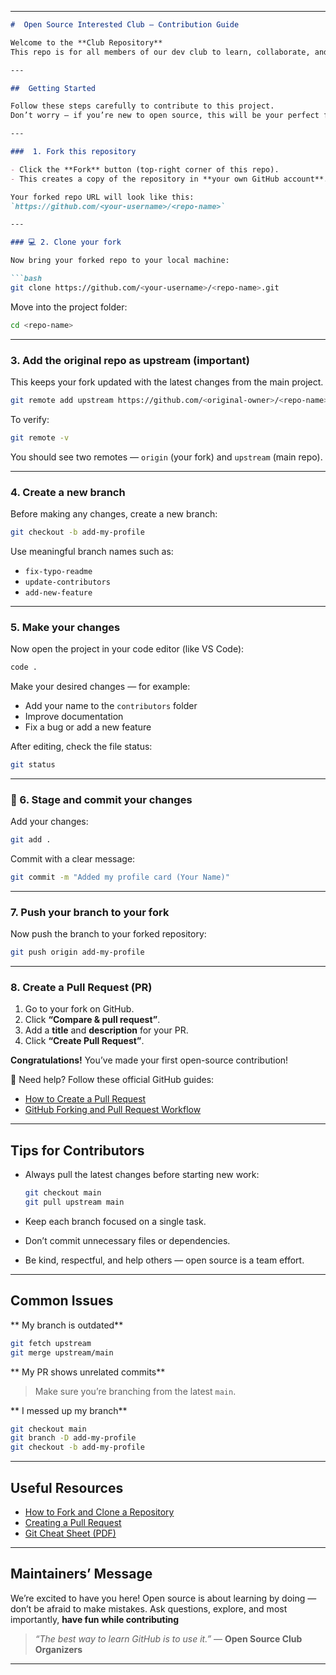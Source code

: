 
---

````markdown
#  Open Source Interested Club — Contribution Guide

Welcome to the **Club Repository**  
This repo is for all members of our dev club to learn, collaborate, and make their first open-source contributions.

---

##  Getting Started

Follow these steps carefully to contribute to this project.  
Don’t worry — if you’re new to open source, this will be your perfect first PR!

---

###  1. Fork this repository

- Click the **Fork** button (top-right corner of this repo).  
- This creates a copy of the repository in **your own GitHub account**.

Your forked repo URL will look like this:  
`https://github.com/<your-username>/<repo-name>`

---

### 💻 2. Clone your fork

Now bring your forked repo to your local machine:

```bash
git clone https://github.com/<your-username>/<repo-name>.git
````

Move into the project folder:

```bash
cd <repo-name>
```

---

###  3. Add the original repo as upstream (important)

This keeps your fork updated with the latest changes from the main project.

```bash
git remote add upstream https://github.com/<original-owner>/<repo-name>.git
```

To verify:

```bash
git remote -v
```

You should see two remotes — `origin` (your fork) and `upstream` (main repo).

---

###  4. Create a new branch

Before making any changes, create a new branch:

```bash
git checkout -b add-my-profile
```

Use meaningful branch names such as:

* `fix-typo-readme`
* `update-contributors`
* `add-new-feature`

---

###  5. Make your changes

Now open the project in your code editor (like VS Code):

```bash
code .
```

Make your desired changes — for example:

* Add your name to the `contributors` folder
* Improve documentation
* Fix a bug or add a new feature

After editing, check the file status:

```bash
git status
```

---

### 💾 6. Stage and commit your changes

Add your changes:

```bash
git add .
```

Commit with a clear message:

```bash
git commit -m "Added my profile card (Your Name)"
```

---

### 7. Push your branch to your fork

Now push the branch to your forked repository:

```bash
git push origin add-my-profile
```

---

###  8. Create a Pull Request (PR)

1. Go to your fork on GitHub.
2. Click **“Compare & pull request”**.
3. Add a **title** and **description** for your PR.
4. Click **“Create Pull Request”**.

 **Congratulations!** You’ve made your first open-source contribution!

🧭 Need help? Follow these official GitHub guides:

* [How to Create a Pull Request](https://docs.github.com/en/pull-requests/collaborating-with-pull-requests/proposing-changes-to-your-work-with-pull-requests/creating-a-pull-request)
* [GitHub Forking and Pull Request Workflow](https://docs.github.com/en/get-started/quickstart/fork-a-repo)

---

##  Tips for Contributors

* Always pull the latest changes before starting new work:

  ```bash
  git checkout main
  git pull upstream main
  ```
* Keep each branch focused on a single task.
* Don’t commit unnecessary files or dependencies.
* Be kind, respectful, and help others — open source is a team effort.

---

## Common Issues

** My branch is outdated**

```bash
git fetch upstream
git merge upstream/main
```

** My PR shows unrelated commits**

> Make sure you’re branching from the latest `main`.

** I messed up my branch**

```bash
git checkout main
git branch -D add-my-profile
git checkout -b add-my-profile
```

---

##  Useful Resources

* [How to Fork and Clone a Repository](https://docs.github.com/en/get-started/quickstart/fork-a-repo)
* [Creating a Pull Request](https://docs.github.com/en/pull-requests/collaborating-with-pull-requests)
* [Git Cheat Sheet (PDF)](https://education.github.com/git-cheat-sheet-education.pdf)

---

##  Maintainers’ Message

We’re excited to have you here!
Open source is about learning by doing — don’t be afraid to make mistakes.
Ask questions, explore, and most importantly, **have fun while contributing** 

> *“The best way to learn GitHub is to use it.”*
> — **Open Source Club Organizers**

---


```


```
